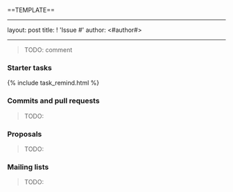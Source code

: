 ==TEMPLATE==

---

layout: post
title: ! 'Issue #'
author: <#author#>

---

> TODO: comment

<!--excerpt-->

### Starter tasks

{% include task_remind.html %}

### Commits and pull requests

> TODO:

### Proposals

> TODO:

### Mailing lists

> TODO:
